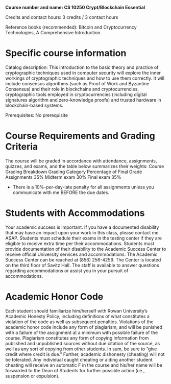 **Course number and name:	CS 10250 Crypt/Blockchain Essential**

Credits and contact hours:	3 credits / 3 contact hours

Reference books (recommended): Bitcoin and Cryptocurrency Technologies, A Comprehensive Introduction.

Specific course information
====
Catalog description:	This introduction to the basic theory and practice of cryptographic techniques used in computer security will explore the inner workings of cryptographic techniques and how to use them correctly. It will include consensus algorithms (such as Proof of Work and Byzantine Consensus) and their role in blockchains and cryptocurrencies, cryptographic tools employed in cryptocurrencies (including digital signatures algorithm and zero-knowledge proofs) and trusted hardware in blockchain-based systems. 

Prerequisites: 	No prerequisite


Course Requirements and Grading Criteria
====
The course will be graded in accordance with attendance, assignments, quizzes, and exams, and the table below summarizes their weights:
Course Grading Breakdown
Grading Category	Percentage of Final Grade
Assignments	35%
Midterm exam	30%
Final exam	35%

* There is a 10%-per-day-late penalty for all assignments unless you communicate with me BEFORE the due dates. 

Students with Accommodations
====
Your academic success is important. If you have a documented disability that may have an impact upon your work in this class, please contact me ASAP. Students must schedule their exams in the testing center if they are eligible to receive extra time per their accommodations. Students must provide documentation of their disability to the Academic Success Center to receive official University services and accommodations. The Academic Success Center can be reached at (856) 256-4259. The Center is located on the third floor of Savitz Hall. The staff is available to answer questions regarding accommodations or assist you in your pursuit of accommodations.

Academic Honor Code
====
Each student should familiarize him/herself with Rowan University’s Academic Honesty Policy, including definitions of what constitutes a violation of the code as well as subsequent penalties.  Violations of the academic honor code include any form of plagiarism, and will be punished with a failure of the assignment at a minimum with possible failure of the course.  Plagiarism constitutes any form of copying information from published and unpublished sources without due citation of the source, as well as any sort of copying from other students.  In sum, be sure to “give credit where credit is due.” Further, academic dishonesty (cheating) will not be tolerated. Any individual caught cheating or aiding another student cheating will receive an automatic F in the course and his/her name will be forwarded to the Dean of Students for further possible action (i.e., suspension or expulsion).

